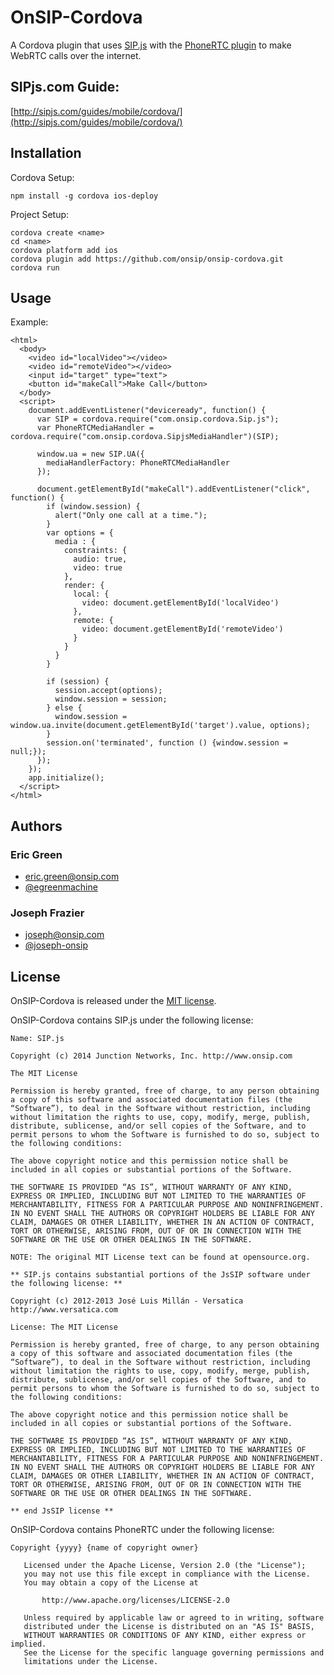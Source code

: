 OnSIP-Cordova
=============

A Cordova plugin that uses [SIP.js](http://sipjs.com/) with the [PhoneRTC plugin](https://github.com/alongubkin/phonertc) to make WebRTC calls over the internet.

SIPjs.com Guide:
-
[http://sipjs.com/guides/mobile/cordova/](http://sipjs.com/guides/mobile/cordova/)

Installation
-

Cordova Setup:
~~~
npm install -g cordova ios-deploy
~~~

Project Setup:
~~~
cordova create <name>
cd <name>
cordova platform add ios
cordova plugin add https://github.com/onsip/onsip-cordova.git
cordova run
~~~

Usage
-

Example:
~~~
<html>
  <body>
    <video id="localVideo"></video>
    <video id="remoteVideo"></video>
    <input id="target" type="text">
    <button id="makeCall">Make Call</button>
  </body>
  <script>
    document.addEventListener("deviceready", function() {
      var SIP = cordova.require("com.onsip.cordova.Sip.js");
      var PhoneRTCMediaHandler = cordova.require("com.onsip.cordova.SipjsMediaHandler")(SIP);
      
      window.ua = new SIP.UA({
        mediaHandlerFactory: PhoneRTCMediaHandler
      });
      
      document.getElementById("makeCall").addEventListener("click", function() {
        if (window.session) {
          alert("Only one call at a time.");
        }
        var options = {
          media : {
            constraints: {
              audio: true,
              video: true
            },
            render: {
              local: {
                video: document.getElementById('localVideo')
              },
              remote: {
                video: document.getElementById('remoteVideo')
              }
            }
          }
        }
        
        if (session) {
          session.accept(options);
          window.session = session;
        } else {
          window.session = window.ua.invite(document.getElementById('target').value, options);
        }
        session.on('terminated', function () {window.session = null;});
      });
    });
    app.initialize();
  </script>
</html>
~~~

Authors
-

### Eric Green

* <eric.green@onsip.com>
* [@egreenmachine](http://github.com/egreenmachine)

### Joseph Frazier

* <joseph@onsip.com>
* [@joseph-onsip](http://github.com/joseph-onsip)


License
-

OnSIP-Cordova is released under the [MIT license](https://github.com/onsip/onsip-cordova/license).

OnSIP-Cordova contains SIP.js under the following license:

~~~
Name: SIP.js

Copyright (c) 2014 Junction Networks, Inc. http://www.onsip.com

The MIT License

Permission is hereby granted, free of charge, to any person obtaining a copy of this software and associated documentation files (the “Software”), to deal in the Software without restriction, including without limitation the rights to use, copy, modify, merge, publish, distribute, sublicense, and/or sell copies of the Software, and to permit persons to whom the Software is furnished to do so, subject to the following conditions:

The above copyright notice and this permission notice shall be included in all copies or substantial portions of the Software.

THE SOFTWARE IS PROVIDED “AS IS”, WITHOUT WARRANTY OF ANY KIND, EXPRESS OR IMPLIED, INCLUDING BUT NOT LIMITED TO THE WARRANTIES OF MERCHANTABILITY, FITNESS FOR A PARTICULAR PURPOSE AND NONINFRINGEMENT. IN NO EVENT SHALL THE AUTHORS OR COPYRIGHT HOLDERS BE LIABLE FOR ANY CLAIM, DAMAGES OR OTHER LIABILITY, WHETHER IN AN ACTION OF CONTRACT, TORT OR OTHERWISE, ARISING FROM, OUT OF OR IN CONNECTION WITH THE SOFTWARE OR THE USE OR OTHER DEALINGS IN THE SOFTWARE.

NOTE: The original MIT License text can be found at opensource.org.

** SIP.js contains substantial portions of the JsSIP software under the following license: **

Copyright (c) 2012-2013 José Luis Millán - Versatica http://www.versatica.com

License: The MIT License

Permission is hereby granted, free of charge, to any person obtaining a copy of this software and associated documentation files (the “Software”), to deal in the Software without restriction, including without limitation the rights to use, copy, modify, merge, publish, distribute, sublicense, and/or sell copies of the Software, and to permit persons to whom the Software is furnished to do so, subject to the following conditions:

The above copyright notice and this permission notice shall be included in all copies or substantial portions of the Software.

THE SOFTWARE IS PROVIDED “AS IS”, WITHOUT WARRANTY OF ANY KIND, EXPRESS OR IMPLIED, INCLUDING BUT NOT LIMITED TO THE WARRANTIES OF MERCHANTABILITY, FITNESS FOR A PARTICULAR PURPOSE AND NONINFRINGEMENT. IN NO EVENT SHALL THE AUTHORS OR COPYRIGHT HOLDERS BE LIABLE FOR ANY CLAIM, DAMAGES OR OTHER LIABILITY, WHETHER IN AN ACTION OF CONTRACT, TORT OR OTHERWISE, ARISING FROM, OUT OF OR IN CONNECTION WITH THE SOFTWARE OR THE USE OR OTHER DEALINGS IN THE SOFTWARE.

** end JsSIP license **
~~~~

OnSIP-Cordova contains PhoneRTC under the following license:

~~~
Copyright {yyyy} {name of copyright owner}

   Licensed under the Apache License, Version 2.0 (the "License");
   you may not use this file except in compliance with the License.
   You may obtain a copy of the License at

       http://www.apache.org/licenses/LICENSE-2.0

   Unless required by applicable law or agreed to in writing, software
   distributed under the License is distributed on an "AS IS" BASIS,
   WITHOUT WARRANTIES OR CONDITIONS OF ANY KIND, either express or implied.
   See the License for the specific language governing permissions and
   limitations under the License.
~~~
